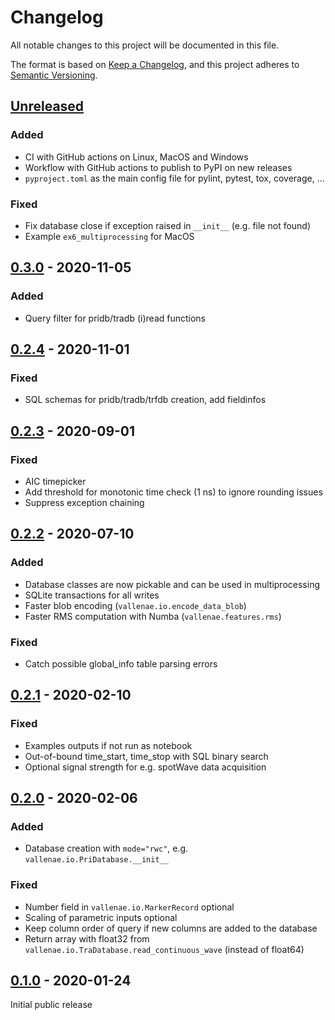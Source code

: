 # Changelog

All notable changes to this project will be documented in this file.

The format is based on [Keep a Changelog](https://keepachangelog.com/en/1.0.0/),
and this project adheres to [Semantic Versioning](https://semver.org/spec/v2.0.0.html).

## [Unreleased]

### Added

- CI with GitHub actions on Linux, MacOS and Windows
- Workflow with GitHub actions to publish to PyPI on new releases
- `pyproject.toml` as the main config file for pylint, pytest, tox, coverage, ...

### Fixed

- Fix database close if exception raised in `__init__` (e.g. file not found)
- Example `ex6_multiprocessing` for MacOS

## [0.3.0] - 2020-11-05

### Added

- Query filter for pridb/tradb (i)read functions

## [0.2.4] - 2020-11-01

### Fixed

- SQL schemas for pridb/tradb/trfdb creation, add fieldinfos

## [0.2.3] - 2020-09-01

### Fixed

- AIC timepicker
- Add threshold for monotonic time check (1 ns) to ignore rounding issues
- Suppress exception chaining

## [0.2.2] - 2020-07-10

### Added

- Database classes are now pickable and can be used in multiprocessing
- SQLite transactions for all writes
- Faster blob encoding (`vallenae.io.encode_data_blob`)
- Faster RMS computation with Numba (`vallenae.features.rms`)

### Fixed

- Catch possible global_info table parsing errors 

## [0.2.1] - 2020-02-10

### Fixed

- Examples outputs if not run as notebook
- Out-of-bound time_start, time_stop with SQL binary search
- Optional signal strength for e.g. spotWave data acquisition

## [0.2.0] - 2020-02-06

### Added

- Database creation with `mode="rwc"`, e.g. `vallenae.io.PriDatabase.__init__`

### Fixed

- Number field in `vallenae.io.MarkerRecord` optional
- Scaling of parametric inputs optional
- Keep column order of query if new columns are added to the database
- Return array with float32 from `vallenae.io.TraDatabase.read_continuous_wave` (instead of float64)

## [0.1.0] - 2020-01-24

Initial public release

[Unreleased]: https://github.com/vallen-systems/pyVallenAE/compare/0.3.0...HEAD
[0.3.0]: https://github.com/vallen-systems/pyVallenAE/compare/0.2.3...0.3.0
[0.2.4]: https://github.com/vallen-systems/pyVallenAE/compare/0.2.3...0.2.4
[0.2.3]: https://github.com/vallen-systems/pyVallenAE/compare/0.2.2...0.2.3
[0.2.2]: https://github.com/vallen-systems/pyVallenAE/compare/0.2.1...0.2.2
[0.2.1]: https://github.com/vallen-systems/pyVallenAE/compare/0.2.0...0.2.1
[0.2.0]: https://github.com/vallen-systems/pyVallenAE/compare/0.1.0...0.2.0
[0.1.0]: https://github.com/vallen-systems/pyVallenAE/releases/tag/0.1.0
